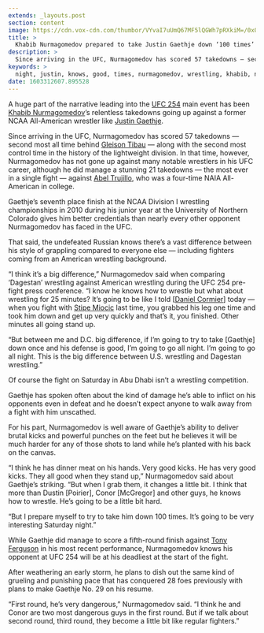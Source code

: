 ```yaml
--- 
extends: _layouts.post 
section: content 
image: https://cdn.vox-cdn.com/thumbor/VYvaI7uUmQ67MF5lQGWh7pRXkiM=/0x0:1920x1005/fit-in/1200x630/cdn.vox-cdn.com/uploads/chorus_asset/file/9953271/075_Khabib_Nurmagomedov_vs_Edson_Barboza.jpg 
title: > 
  Khabib Nurmagomedov prepared to take Justin Gaethje down ‘100 times’ if necessary: ‘I’m going to go all night’ 
description: > 
  Since arriving in the UFC, Nurmagomedov has scored 57 takedowns — second most all time behind Gleison Tibau — along with the second most control time in the history of the lightweight division.“But between me and D.C. big difference, if I’m going to try to take [Gaethje] down once and his defense is good, I’m going to go all night.He’s going to be a little bit hard.“First round, he’s very dangerous,” Nurmagomedov said.But if we talk about second round, third round, they become a little bit like regular fighters.” 
keywords: > 
  night, justin, knows, good, times, nurmagomedov, wrestling, khabib, necessary, think, prepared, hes, ufc, gaethje, fight, going, im, round 
date: 1603312607.895528 
--- 
```

<div><p id="4loyeJ">A huge part of the narrative leading into the <a href="https://www.mmafighting.com/fight-card/1140/ufc-254">UFC 254</a> main event has been <a href="https://www.mmafighting.com/fighter/1480/khabib-nurmagomedov">Khabib Nurmagomedov</a>&#8217;s relentless takedowns going up against a former NCAA All-American wrestler like <a href="https://www.mmafighting.com/fighter/1526/justin-gaethje">Justin Gaethje</a>.</p>
<p id="cg8Idb">Since arriving in the UFC, Nurmagomedov has scored 57 takedowns &#8212; second most all time behind <a href="https://www.mmafighting.com/fighter/176/gleison-tibau">Gleison Tibau</a> &#8212; along with the second most control time in the history of the lightweight division. In that time, however, Nurmagomedov has not gone up against many notable wrestlers in his UFC career, although he did manage a stunning 21 takedowns &#8212; the most ever in a single fight &#8212; against <a href="https://www.mmafighting.com/fighter/1818/abel-trujillo">Abel Trujillo</a>, who was a four-time NAIA All-American in college. </p>
<p id="Icyy2o">Gaethje&#8217;s seventh place finish at the NCAA Division I wrestling championships in 2010 during his junior year at the University of Northern Colorado gives him better credentials than nearly every other opponent Nurmagomedov has faced in the UFC.</p>
<p id="Fm17sv">That said, the undefeated Russian knows there&#8217;s a vast difference between his style of grappling compared to everyone else &#8212; including fighters coming from an American wrestling background.</p>
<p id="WW1FPw">&#8220;I think it&#8217;s a big difference,&#8221; Nurmagomedov said when comparing &#8216;Dagestan&#8217; wrestling against American wrestling during the UFC 254 pre-fight press conference. &#8220;I know he knows how to wrestle but what about wrestling for 25 minutes? It&#8217;s going to be like I told [<a href="https://www.mmafighting.com/fighter/373/daniel-cormier">Daniel Cormier</a>] today &#8212; when you fight with <a href="https://www.mmafighting.com/fighter/775/stipe-miocic">Stipe Miocic</a> last time, you grabbed his leg one time and took him down and get up very quickly and that&#8217;s it, you finished. Other minutes all going stand up.</p>
<p id="FQotHN">&#8220;But between me and D.C. big difference, if I&#8217;m going to try to take [Gaethje] down once and his defense is good, I&#8217;m going to go all night. I&#8217;m going to go all night. This is the big difference between U.S. wrestling and Dagestan wrestling.&#8221;</p>
<p id="CmjtI9">Of course the fight on Saturday in Abu Dhabi isn&#8217;t a wrestling competition.</p>
<p id="PDBywl">Gaethje has spoken often about the kind of damage he&#8217;s able to inflict on his opponents even in defeat and he doesn&#8217;t expect anyone to walk away from a fight with him unscathed.</p>
<p id="wQVpPq">For his part, Nurmagomedov is well aware of Gaethje&#8217;s ability to deliver brutal kicks and powerful punches on the feet but he believes it will be much harder for any of those shots to land while he&#8217;s planted with his back on the canvas.</p>
<p id="rAIpyi">&#8220;I think he has dinner meat on his hands. Very good kicks. He has very good kicks. They all good when they stand up,&#8221; Nurmagomedov said about Gaethje&#8217;s striking. &#8220;But when I grab them, it changes a little bit. I think that more than Dustin [Poirier], Conor [McGregor] and other guys, he knows how to wrestle. He&#8217;s going to be a little bit hard.</p>
<p id="vHnj8m">&#8220;But I prepare myself to try to take him down 100 times. It&#8217;s going to be very interesting Saturday night.&#8221;</p>
<p id="uwCCal">While Gaethje did manage to score a fifth-round finish against <a href="https://www.mmafighting.com/fighter/538/anthony-ferguson">Tony Ferguson</a> in his most recent performance, Nurmagomedov knows his opponent at UFC 254 will be at his deadliest at the start of the fight.</p>
<p id="cbLBO1">After weathering an early storm, he plans to dish out the same kind of grueling and punishing pace that has conquered 28 foes previously with plans to make Gaethje No. 29 on his resume.</p>
<p id="MLSG5N">&#8220;First round, he&#8217;s very dangerous,&#8221; Nurmagomedov said. &#8220;I think he and Conor are two most dangerous guys in the first round. But if we talk about second round, third round, they become a little bit like regular fighters.&#8221;</p>
  
</div>